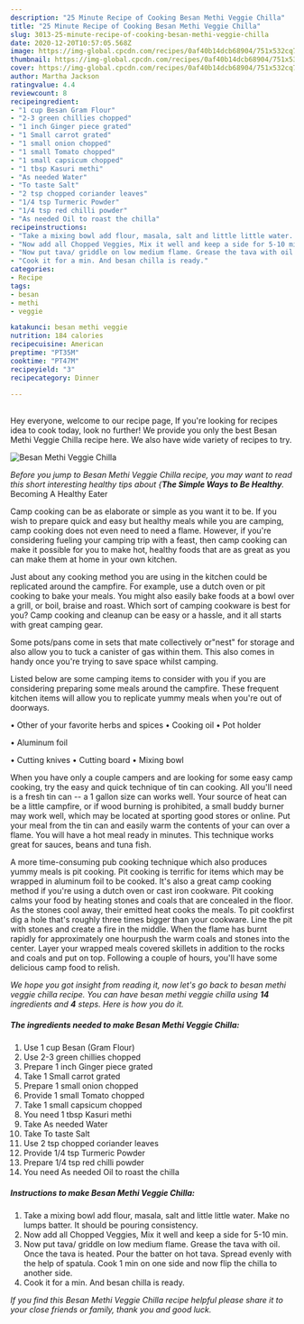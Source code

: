```yaml
---
description: "25 Minute Recipe of Cooking Besan Methi Veggie Chilla"
title: "25 Minute Recipe of Cooking Besan Methi Veggie Chilla"
slug: 3013-25-minute-recipe-of-cooking-besan-methi-veggie-chilla
date: 2020-12-20T10:57:05.568Z
image: https://img-global.cpcdn.com/recipes/0af40b14dcb68904/751x532cq70/besan-methi-veggie-chilla-recipe-main-photo.jpg
thumbnail: https://img-global.cpcdn.com/recipes/0af40b14dcb68904/751x532cq70/besan-methi-veggie-chilla-recipe-main-photo.jpg
cover: https://img-global.cpcdn.com/recipes/0af40b14dcb68904/751x532cq70/besan-methi-veggie-chilla-recipe-main-photo.jpg
author: Martha Jackson
ratingvalue: 4.4
reviewcount: 8
recipeingredient:
- "1 cup Besan Gram Flour"
- "2-3 green chillies chopped"
- "1 inch Ginger piece grated"
- "1 Small carrot grated"
- "1 small onion chopped"
- "1 small Tomato chopped"
- "1 small capsicum chopped"
- "1 tbsp Kasuri methi"
- "As needed Water"
- "To taste Salt"
- "2 tsp chopped coriander leaves"
- "1/4 tsp Turmeric Powder"
- "1/4 tsp red chilli powder"
- "As needed Oil to roast the chilla"
recipeinstructions:
- "Take a mixing bowl add flour, masala, salt and little little water. Make no lumps batter. It should be pouring consistency."
- "Now add all Chopped Veggies, Mix it well and keep a side for 5-10 min."
- "Now put tava/ griddle on low medium flame. Grease the tava with oil. Once the tava is heated. Pour the batter on hot tava. Spread evenly with the help of spatula. Cook 1 min on one side and now flip the chilla to another side."
- "Cook it for a min. And besan chilla is ready."
categories:
- Recipe
tags:
- besan
- methi
- veggie

katakunci: besan methi veggie 
nutrition: 184 calories
recipecuisine: American
preptime: "PT35M"
cooktime: "PT47M"
recipeyield: "3"
recipecategory: Dinner

---
```

<br>
Hey everyone, welcome to our recipe page, If you're looking for recipes idea to cook today, look no further! We provide you only the best Besan Methi Veggie Chilla recipe here. We also have wide variety of recipes to try.
<br>


![Besan Methi Veggie Chilla](https://img-global.cpcdn.com/recipes/0af40b14dcb68904/751x532cq70/besan-methi-veggie-chilla-recipe-main-photo.jpg)

<i>Before you jump to Besan Methi Veggie Chilla recipe, you may want to read this short interesting healthy tips about {<strong>The Simple Ways to Be Healthy</strong>.</i>
Becoming A Healthy Eater

    
Camp cooking can be as elaborate or simple as you want it to be. If you wish to prepare quick and easy but healthy meals while you are camping, camp cooking does not even need to need a flame. However, if you're considering fueling your camping trip with a feast, then camp cooking can make it possible for you to make hot, healthy foods that are as great as you can make them at home in your own kitchen.

 Just about any cooking method you are using in the kitchen could be replicated around the campfire. For example, use a dutch oven or pit cooking to bake your meals. You might also easily bake foods at a bowl over a grill, or boil, braise and roast. Which sort of camping cookware is best for you? Camp cooking and cleanup can be easy or a hassle, and it all starts with great camping gear.

Some pots/pans come in sets that mate collectively or"nest" for storage and also allow you to tuck a canister of gas within them. This also comes in handy once you're trying to save space whilst camping.

Listed below are some camping items to consider with you if you are considering preparing some meals around the campfire. These frequent kitchen items will allow you to replicate yummy meals when you're out of doorways.


• Other of your favorite herbs and spices
• Cooking oil
• Pot holder

• Aluminum foil

• Cutting knives
• Cutting board
• Mixing bowl


When you have only a couple campers and are looking for some easy camp cooking, try the easy and quick technique of tin can cooking. All you'll need is a fresh tin can -- a 1 gallon size can works well. Your source of heat can be a little campfire, or if wood burning is prohibited, a small buddy burner may work well, which may be located at sporting good stores or online. Put your meal from the tin can and easily warm the contents of your can over a flame. You will have a hot meal ready in minutes.  This technique works great for sauces, beans and tuna fish.

A more time-consuming pub cooking technique which also produces yummy meals is pit cooking. Pit cooking is terrific for items which may be wrapped in aluminum foil to be cooked.  It's also a great camp cooking method if you're using a dutch oven or cast iron cookware. Pit cooking calms your food by heating stones and coals that are concealed in the floor. As the stones cool away, their emitted heat cooks the meals. To pit cookfirst dig a hole that's roughly three times bigger than your cookware. Line the pit with stones and create a fire in the middle. When the flame has burnt rapidly for approximately one hourpush the warm coals and stones into the center. Layer your wrapped meals covered skillets in addition to the rocks and coals and put on top. Following a couple of hours, you'll have some delicious camp food to relish.


<i>We hope you got insight from reading it, now let's go back to besan methi veggie chilla recipe. You can have besan methi veggie chilla using <strong>14</strong> ingredients and <strong>4</strong> steps. Here is how you do it.
</i>

##### The ingredients needed to make Besan Methi Veggie Chilla:

1. Use 1 cup Besan (Gram Flour)
1. Use 2-3 green chillies chopped
1. Prepare 1 inch Ginger piece grated
1. Take 1 Small carrot grated
1. Prepare 1 small onion chopped
1. Provide 1 small Tomato chopped
1. Take 1 small capsicum chopped
1. You need 1 tbsp Kasuri methi
1. Take As needed Water
1. Take To taste Salt
1. Use 2 tsp chopped coriander leaves
1. Provide 1/4 tsp Turmeric Powder
1. Prepare 1/4 tsp red chilli powder
1. You need As needed Oil to roast the chilla


##### Instructions to make Besan Methi Veggie Chilla:

1. Take a mixing bowl add flour, masala, salt and little little water. Make no lumps batter. It should be pouring consistency.
1. Now add all Chopped Veggies, Mix it well and keep a side for 5-10 min.
1. Now put tava/ griddle on low medium flame. Grease the tava with oil. Once the tava is heated. Pour the batter on hot tava. Spread evenly with the help of spatula. Cook 1 min on one side and now flip the chilla to another side.
1. Cook it for a min. And besan chilla is ready.




<i>If you find this Besan Methi Veggie Chilla recipe helpful please share it to your close friends or family, thank you and good luck.</i>
